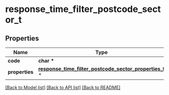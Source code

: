 # response_time_filter_postcode_sector_t

## Properties
Name | Type | Description | Notes
------------ | ------------- | ------------- | -------------
**code** | **char \*** |  | 
**properties** | [**response_time_filter_postcode_sector_properties_t**](response_time_filter_postcode_sector_properties.md) \* |  | 

[[Back to Model list]](../README.md#documentation-for-models) [[Back to API list]](../README.md#documentation-for-api-endpoints) [[Back to README]](../README.md)


